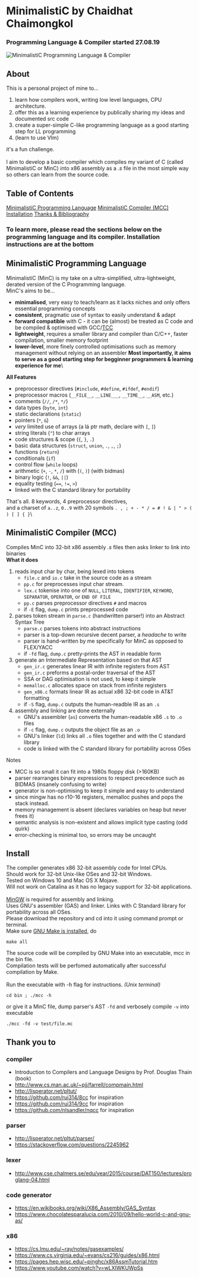  # MinimalistiC by Chaidhat Chaimongkol
### Programming Language & Compiler started 27.08.19
![MinimalistiC Programming Language & Compiler](https://github.com/Chai112/MinC-Compiler/blob/master/doc/thumb.png)

## About
This is a personal project of mine to...
1. learn how compilers work, writing low level languages, CPU architecture.
2. offer this as a learning experience by publically sharing my ideas and documented src code
3. create a super-simple C-like programming language as a good starting step for LL programming
4. (learn to use VIm)

it's a fun challenge.\
\
I aim to develop a basic compiler which compiles my variant of C (called MinimalistiC or MinC)
into x86 assembly as a *.s* file in the most simple way so others can learn from the source code.

## Table of Contents
[MinimalistiC Programming Language](#minimalistiC-programming-language)
[MinimalistiC Compiler (MCC)](#minimalistic-compiler-(mcc))
[Installation](#installation)
[Thanks & Bibliography](#thank-you-to)

### To learn more, please read the sections below on the programming language and its compiler. Installation instructions are at the bottom 

## MinimalistiC Programming Language
MinimalistiC (MinC) is my take on a ultra-simplified, ultra-lightweight, derated version of the C Programming language.\
MinC's aims to be...
* **minimalised**, very easy to teach/learn as it lacks niches and only offers essential programming concepts
* **consistent**, pragmatic use of syntax to easily understand & adapt
* **forward compatible** with C - it can be (almost) be treated as C code and be compiled & optimised with GCC/[TCC](https://bellard.org/tcc/)
* **lightweight**, requires a smaller library and compiler than C/C++, faster compilation, smaller memory footprint
* **lower-level**, more finely controlled optimisations such as memory management without relying on an assembler
**Most importantly, it aims to serve as a good starting step for begginner programmers & learning experience for me**\

**All Features**
* preprocessor directives (`#include`, `#define`, `#ifdef`, `#endif`)
* preprocessor macros (`__FILE__`, `__LINE___`, `__TIME__`, `__ASM`, etc.)
* comments (`//`, `/*`, `*/`)
* data types (`byte`, `int`)
* static declarations (`static`) 
* pointers (`*`, `&`)
* *very* limited use of arrays (a lá ptr math, declare with `[`, `]`)
* string literals (`"`) to char arrays
* code structures & scope (`{`, `}`, `.`)
* basic data structures (`struct`, `union`, `.`, `,`, `;`)
* functions (`return`)
* conditionals (`if`)
* control flow (`while` loops)
* arithmetic (`+`, `-`, `*`, `/`) with (`(`, `)`) (with bidmas)
* binary logic (`!`, `&&`, `||`)
* equality testing (`==`, `!=`, `>`)
* linked with the C standard library for portability

That's all. 8 keywords, 4 preprocessor directives,\
and a charset of `a..z`, `0..9` with 20 symbols `. , ; + - * / = # ! & | " > ( ) [ ] { }`\

## MinimalistiC Compiler (MCC)
Compiles MinC into 32-bit x86 assembly *.s* files then asks linker to link into binaries\
**What it does**
1. reads input char by char, being lexed into tokens
   * `file.c` and `io.c` take in the source code as a stream
   * `pp.c` for preprocesses input char stream.
   * `lex.c` tokenise into one of `NULL`, `LITERAL`, `IDENTIFIER`, `KEYWORD`, `SEPARATOR`, `OPERATOR`, or `END OF FILE`
   * `pp.c` parses preprocessor directives `#` and macros
   * if `-E` flag, `dump.c` prints preprocessed code
2. parses token stream in `parse.c` (handwritten parser!) into an Abstract Syntax Tree
   * `parse.c` parses tokens into abstract instructions
   * parser is a top-down recursive decent parser, a *headache* to write
   * parser is hand-written by me specifically for MinC as opposed to FLEX/YACC
   * if `-fd` flag, `dump.c` pretty-prints the AST in readable form
3. generate an Intermediate Representation based on that AST
   * `gen_ir.c` generates linear IR with infinite registers from AST
   * `gen_ir.c` preforms a postal-order traversal of the AST
   * SSA or DAG optimisation is not used, to keep it simple 
   * `memalloc.c` allocates space on stack from infinite registers
   * `gen_x86.c` formats linear IR as actual x86 32-bit code in AT&T formatting
   * if `-S` flag, `dump.c` outputs the human-readble IR as an `.s`
5. assembly and linking are done externally
   * GNU's assembler (`as`) converts the human-readable x86 `.s` to `.o` files
   * if `-c` flag, `dump.c` outputs the object file as an `.o`
   * GNU's linker (`ld`) links all `.o` files together and with the C standard library
   * code is linked with the C standard library for portability across OSes

Notes
   * MCC is so small it can fit into a 1980s floppy disk (>160KB)
   * parser rearranges binary expressions to respect precedence such as BIDMAS (insanely confusing to write)
   * generator is non-optimising to keep it simple and easy to understand
   * since mingw has no r10-16 registers, memalloc pushes and pops the stack instead.
   * memory management is absent (declares variables on heap but never frees it) 
   * semantic analysis is non-existent and allows implicit type casting (odd quirk)
   * error-checking is minimal too, so errors may be uncaught

## Install
The compiler generates x86 32-bit assembly code for Intel CPUs.
\
Should work for 32-bit Unix-like OSes and 32-bit Windows. \
Tested on Windows 10 and Mac OS X Mojave. \
Will not work on Catalina as it has no legacy support for 32-bit applications.\
\
[MinGW](https://osdn.net/projects/mingw/releases/) is required for assembly and linking.\
Uses GNU's assembler (GAS) and linker.
Links with C Standard library for portability across all OSes.
\
Please download the repository and cd into it using command prompt or terminal.\
Make sure [GNU Make is installed](http://gnuwin32.sourceforge.net/packages/make.htm), do
```
make all
```
The source code will be compiled by GNU Make into an executable, mcc in the bin file.\
Compilation tests will be perfomed automatically after successful compilation by Make.\
\
Run the executable with -h flag for instructions. *(Unix terminal)*
```
cd bin ; ./mcc -h
```
or give it a MinC file, dump parser's AST `-fd` and verbosely compile `-v` into executable
```
./mcc -fd -v test/file.mc
```

## Thank you to 
### compiler 
* Introduction to Compilers and Language Designs by Prof. Douglas Thain (book)
* http://www.cs.man.ac.uk/~pjj/farrell/compmain.html
* http://lisperator.net/pltut/
* https://github.com/rui314/8cc for inspiration
* https://github.com/rui314/9cc for inspiration
* https://github.com/nlsandler/nqcc for inspiration
### parser  
* http://lisperator.net/pltut/parser/
* https://stackoverflow.com/questions/2245962
### lexer
* http://www.cse.chalmers.se/edu/year/2015/course/DAT150/lectures/proglang-04.html
### code generator
* https://en.wikibooks.org/wiki/X86_Assembly/GAS_Syntax
* https://www.chocolatesparalucia.com/2010/09/hello-world-c-and-gnu-as/
### x86
* https://cs.lmu.edu/~ray/notes/gasexamples/
* https://www.cs.virginia.edu/~evans/cs216/guides/x86.html
* https://pages.hep.wisc.edu/~pinghc/x86AssmTutorial.htm
* https://www.youtube.com/watch?v=wLXIWKUWpSs
